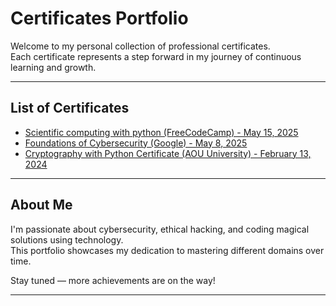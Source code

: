 # Certificates Portfolio

Welcome to my personal collection of professional certificates.  
Each certificate represents a step forward in my journey of continuous learning and growth.

---

## List of Certificates

- [Scientific computing with python (FreeCodeCamp) - May 15, 2025](./Scientific-Computing-With-Python-15May2025)
- [Foundations of Cybersecurity (Google) - May 8, 2025](./Foundations-of-Cybersecurity-8May2025/)
- [Cryptography with Python Certificate (AOU University) - February 13, 2024](./Cryptography-with-python-13Feb2024/)
  
---

## About Me

I'm passionate about cybersecurity, ethical hacking, and coding magical solutions using technology.  
This portfolio showcases my dedication to mastering different domains over time.

Stay tuned — more achievements are on the way!

---
